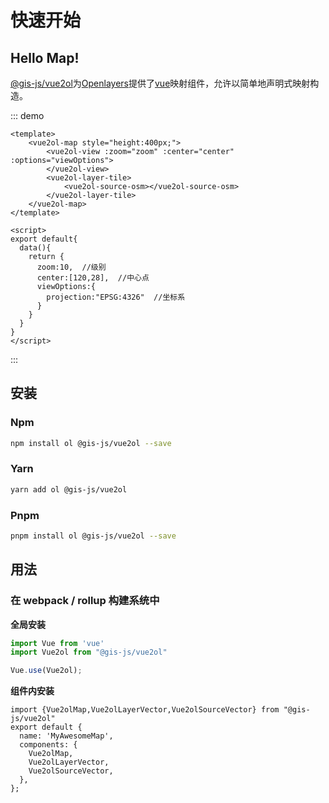 # 快速开始

## Hello Map!

[@gis-js/vue2ol](https://www.npmjs.com/package/@gis-js/vue2ol-extend)为[Openlayers](https://openlayers.org/)提供了[vue](https://cn.vuejs.org/index.html)映射组件，允许以简单地声明式映射构造。

::: demo

``` vue 
<template>
    <vue2ol-map style="height:400px;">
        <vue2ol-view :zoom="zoom" :center="center" :options="viewOptions">
        </vue2ol-view>
        <vue2ol-layer-tile>
            <vue2ol-source-osm></vue2ol-source-osm>
        </vue2ol-layer-tile>
    </vue2ol-map>
</template>

<script>
export default{
  data(){
    return {
      zoom:10,  //级别
      center:[120,28],  //中心点
      viewOptions:{
        projection:"EPSG:4326"  //坐标系
      }
    }
  }
}
</script>
```

:::





## 安装

### Npm

```sh
npm install ol @gis-js/vue2ol --save
```



### Yarn

```sh
yarn add ol @gis-js/vue2ol
```



### Pnpm

```sh
pnpm install ol @gis-js/vue2ol --save
```



## 用法

### 在 webpack / rollup 构建系统中

**全局安装**

```javascript
import Vue from 'vue'
import Vue2ol from "@gis-js/vue2ol"

Vue.use(Vue2ol);
```

**组件内安装**

```vue
import {Vue2olMap,Vue2olLayerVector,Vue2olSourceVector} from "@gis-js/vue2ol"
export default {
  name: 'MyAwesomeMap',
  components: {
    Vue2olMap,
    Vue2olLayerVector,
    Vue2olSourceVector,
  },
};
```

